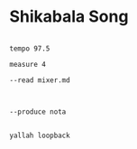 # Shikabala Song

```scenario oscilla

tempo 97.5

measure 4

--read mixer.md


```

```scenario oscilla

--produce nota

```

```scenario oscilla

yallah loopback

```

